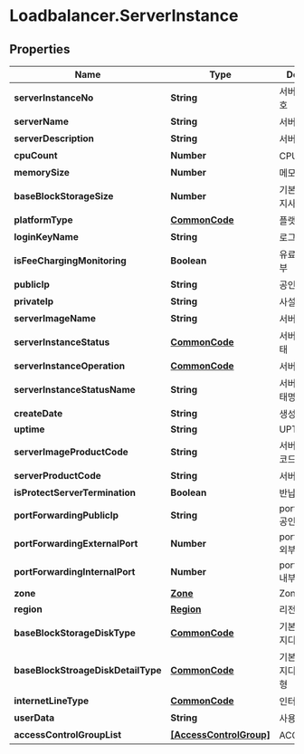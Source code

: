 # Loadbalancer.ServerInstance

## Properties
Name | Type | Description | Notes
------------ | ------------- | ------------- | -------------
**serverInstanceNo** | **String** | 서버인스턴스번호 | [optional] 
**serverName** | **String** | 서버명 | [optional] 
**serverDescription** | **String** | 서버설명 | [optional] 
**cpuCount** | **Number** | CPU수 | [optional] 
**memorySize** | **Number** | 메모리사이즈 | [optional] 
**baseBlockStorageSize** | **Number** | 기본블럭스토리지사이즈 | [optional] 
**platformType** | [**CommonCode**](CommonCode.md) | 플랫폼구분 | [optional] 
**loginKeyName** | **String** | 로그인키명 | [optional] 
**isFeeChargingMonitoring** | **Boolean** | 유료모니터링여부 | [optional] 
**publicIp** | **String** | 공인IP | [optional] 
**privateIp** | **String** | 사설IP | [optional] 
**serverImageName** | **String** | 서버이미지명 | [optional] 
**serverInstanceStatus** | [**CommonCode**](CommonCode.md) | 서버인스턴스상태 | [optional] 
**serverInstanceOperation** | [**CommonCode**](CommonCode.md) | 서버인스턴스OP | [optional] 
**serverInstanceStatusName** | **String** | 서버인스턴스상태명 | [optional] 
**createDate** | **String** | 생성일자 | [optional] 
**uptime** | **String** | UPTIME | [optional] 
**serverImageProductCode** | **String** | 서버이미지상품코드 | [optional] 
**serverProductCode** | **String** | 서버상품코드 | [optional] 
**isProtectServerTermination** | **Boolean** | 반납보호여부 | [optional] 
**portForwardingPublicIp** | **String** | portForwarding 공인 Ip | [optional] 
**portForwardingExternalPort** | **Number** | portForwarding 외부 포트 | [optional] 
**portForwardingInternalPort** | **Number** | portForwarding 내부 포트 | [optional] 
**zone** | [**Zone**](Zone.md) | Zone | [optional] 
**region** | [**Region**](Region.md) | 리전 | [optional] 
**baseBlockStorageDiskType** | [**CommonCode**](CommonCode.md) | 기본블록스토리지디스크유형 | [optional] 
**baseBlockStroageDiskDetailType** | [**CommonCode**](CommonCode.md) | 기본블록스토리지디스크상세유형 | [optional] 
**internetLineType** | [**CommonCode**](CommonCode.md) | 인터넷라인구분 | [optional] 
**userData** | **String** | 사용자데이타 | [optional] 
**accessControlGroupList** | [**[AccessControlGroup]**](AccessControlGroup.md) | ACG리스트 | [optional] 


